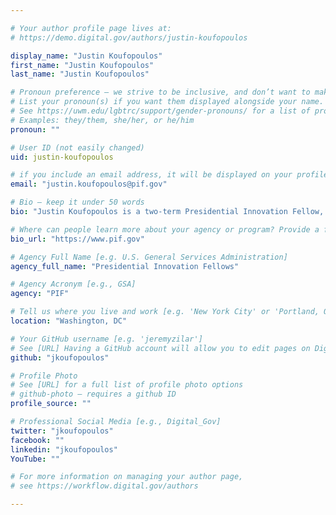 ```yaml
---

# Your author profile page lives at:
# https://demo.digital.gov/authors/justin-koufopoulos

display_name: "Justin Koufopoulos"
first_name: "Justin Koufopoulos"
last_name: "Justin Koufopoulos"

# Pronoun preference — we strive to be inclusive, and don’t want to make assumptions on a person’s first name (be it a gender-neutral name, or is one more common in languages other than English). Learn more http://www.MyPronouns.org
# List your pronoun(s) if you want them displayed alongside your name. Leave it blank and we'll use just your name.
# See https://uwm.edu/lgbtrc/support/gender-pronouns/ for a list of pronouns
# Examples: they/them, she/her, or he/him
pronoun: ""

# User ID (not easily changed)
uid: justin-koufopoulos

# if you include an email address, it will be displayed on your profile page
email: "justin.koufopoulos@pif.gov"

# Bio — keep it under 50 words
bio: "Justin Koufopoulos is a two-term Presidential Innovation Fellow, with a background in product strategy, design research, and organizational consulting. He is currently working at the Department of Veterans Affairs on modernizing the VA’s clinical research policy and infrastructure to better meet the needs of Veterans."

# Where can people learn more about your agency or program? Provide a full URL [e.g. 'https://www.example.gov/']
bio_url: "https://www.pif.gov"

# Agency Full Name [e.g. U.S. General Services Administration]
agency_full_name: "Presidential Innovation Fellows"

# Agency Acronym [e.g., GSA]
agency: "PIF"

# Tell us where you live and work [e.g. 'New York City' or 'Portland, OR']
location: "Washington, DC"

# Your GitHub username [e.g. 'jeremyzilar']
# See [URL] Having a GitHub account will allow you to edit pages on DigitalGov. The image used in your GitHub account can also be used to populate your digital.gov profile photo.
github: "jkoufopoulos"

# Profile Photo
# See [URL] for a full list of profile photo options
# github-photo — requires a github ID
profile_source: ""

# Professional Social Media [e.g., Digital_Gov]
twitter: "jkoufopoulos"
facebook: ""
linkedin: "jkoufopoulos"
YouTube: ""

# For more information on managing your author page,
# see https://workflow.digital.gov/authors

---
```

